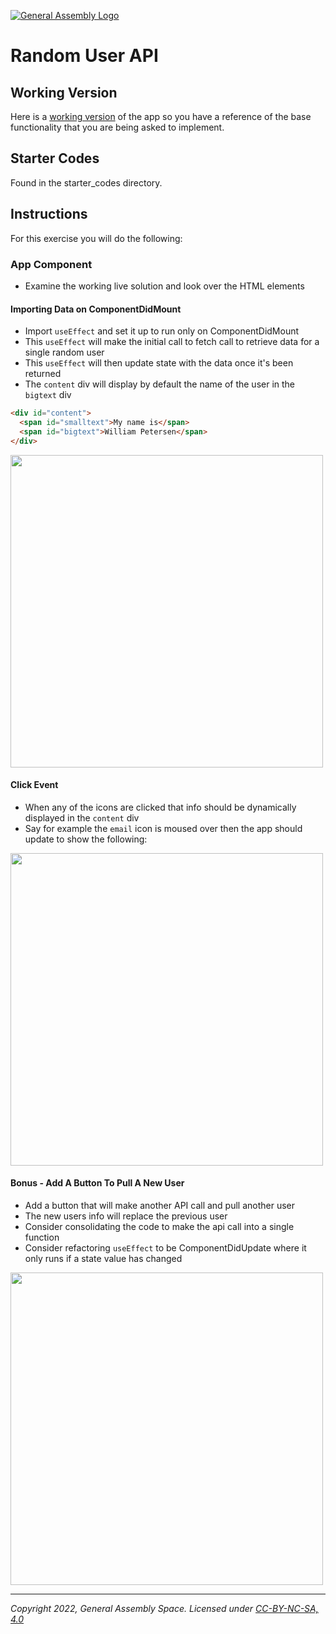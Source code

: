 [![General Assembly Logo](https://ga-dash.s3.amazonaws.com/production/assets/logo-9f88ae6c9c3871690e33280fcf557f33.png)](https://generalassemb.ly)

# Random User API

## Working Version

Here is a [working version](https://tfj8s.csb.app/) of the app so you have a reference of the base functionality that you are being asked to implement.

## Starter Codes

Found in the starter_codes directory.

## Instructions

For this exercise you will do the following:

### App Component

- Examine the working live solution and look over the HTML elements

#### Importing Data on ComponentDidMount

- Import `useEffect` and set it up to run only on ComponentDidMount
- This `useEffect` will make the initial call to fetch call to retrieve data for a single random user
- This `useEffect` will then update state with the data once it's been returned
- The `content` div will display by default the name of the user in the `bigtext` div

```html
<div id="content">
  <span id="smalltext">My name is</span>
  <span id="bigtext">William Petersen</span>
</div>
```

<img src="https://i.imgur.com/WYR7xv3.png" width=500/>

#### Click Event

- When any of the icons are clicked that info should be dynamically displayed in the `content` div
- Say for example the `email` icon is moused over then the app should update to show the following:

<img src="https://i.imgur.com/rISz9vU.png" width=500/>

#### Bonus - Add A Button To Pull A New User

- Add a button that will make another API call and pull another user
- The new users info will replace the previous user
- Consider consolidating the code to make the api call into a single function
- Consider refactoring `useEffect` to be ComponentDidUpdate where it only runs if a state value has changed

<img src="https://i.imgur.com/wOSW8hx.png" width=500/>

---

_Copyright 2022, General Assembly Space. Licensed under [CC-BY-NC-SA, 4.0](https://creativecommons.org/licenses/by-nc-sa/4.0/)_
